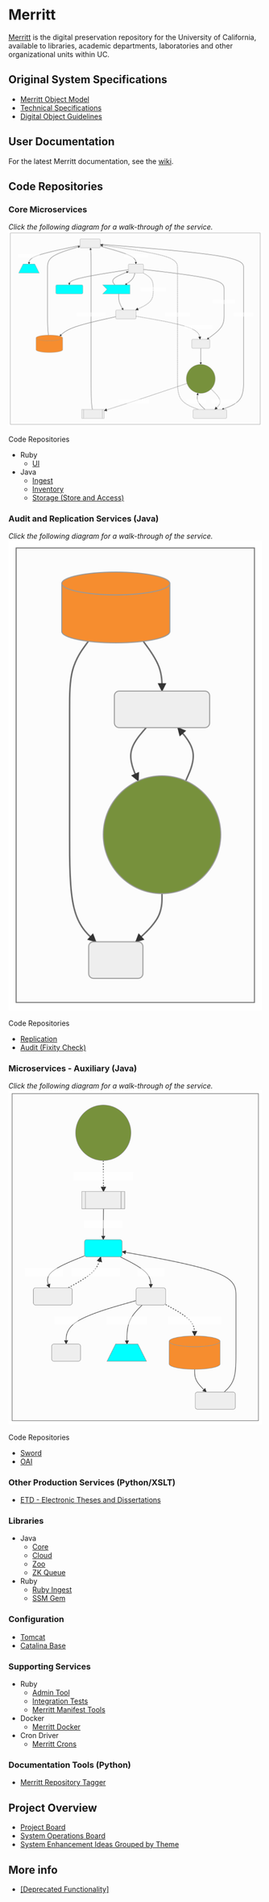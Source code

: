 # Merritt 

[Merritt](https://merritt.cdlib.org) is the digital preservation repository for the University of California, available to libraries, academic departments, laboratories and other organizational units within UC.

## Original System Specifications
- [Merritt Object Model](https://github.com/CDLUC3/mrt-doc/blob/main/doc/Merritt-object-modeling-latest.pdf)
- [Technical Specifications](https://github.com/CDLUC3/mrt-doc/wiki/Technical-Documentation)
- [Digital Object Guidelines](https://github.com/CDLUC3/mrt-doc/blob/main/doc/cdl_gdo_v2021.pdf)

## User Documentation
For the latest Merritt documentation, see the [wiki](https://github.com/cdluc3/mrt-doc/wiki).

## Code Repositories

### Core Microservices 

_Click the following diagram for a walk-through of the service._
[![](diagrams/overview-core.mmd.svg)](https://cdluc3.github.io/mrt-doc/diagrams/core_index)

Code Repositories
- Ruby
  - [UI](https://github.com/CDLUC3/mrt-dashboard)
- Java
  - [Ingest](https://github.com/CDLUC3/mrt-ingest)
  - [Inventory](https://github.com/CDLUC3/mrt-inventory)
  - [Storage (Store and Access)](https://github.com/CDLUC3/mrt-store)

### Audit and Replication Services (Java)

_Click the following diagram for a walk-through of the service._
[![](diagrams/overview-replic.mmd.svg)](https://cdluc3.github.io/mrt-doc/diagrams/auditreplic)

Code Repositories
- [Replication](https://github.com/CDLUC3/mrt-replic)
- [Audit (Fixity Check)](https://github.com/CDLUC3/mrt-audit)

### Microservices - Auxiliary (Java)

_Click the following diagram for a walk-through of the service._
[![](diagrams/overview-dryad.mmd.svg)](https://cdluc3.github.io/mrt-doc/diagrams/dryad)

Code Repositories
- [Sword](https://github.com/CDLUC3/mrt-sword)
- [OAI](https://github.com/CDLUC3/mrt-oai)

### Other Production Services (Python/XSLT)
- [ETD - Electronic Theses and Dissertations](https://github.com/CDLUC3/uc3-etds)

### Libraries
- Java
  - [Core](https://github.com/CDLUC3/mrt-core2)
  - [Cloud](https://github.com/CDLUC3/mrt-cloud)
  - [Zoo](https://github.com/CDLUC3/mrt-zoo)
  - [ZK Queue](https://github.com/CDLUC3/cdl-zk-queue)
- Ruby
  - [Ruby Ingest](https://github.com/CDLUC3/mrt-ingest-ruby)
  - [SSM Gem](https://github.com/CDLUC3/uc3-ssm)

### Configuration
- [Tomcat](https://github.com/CDLUC3/mrt-tomcat)
- [Catalina Base](https://github.com/CDLUC3/tomcat8_catalina_base)

### Supporting Services
- Ruby
  - [Admin Tool](https://github.com/CDLUC3/mrt-admin-lambda)
  - [Integration Tests](https://github.com/CDLUC3/mrt-integ-tests)
  - [Merritt Manifest Tools](https://github.com/CDLUC3/merritt-manifest)
- Docker
  - [Merritt Docker](https://github.com/CDLUC3/merritt-docker)
- Cron Driver
  - [Merritt Crons](https://github.com/CDLUC3/mrt-cron)

### Documentation Tools (Python)
-  [Merritt Repository Tagger](https://github.com/CDLUC3/mrt-repo-tagger)

## Project Overview
- [Project Board](https://github.com/CDLUC3/mrt-doc/projects/1)
- [System Operations Board](https://github.com/CDLUC3/mrt-doc/projects/4)
- [System Enhancement Ideas Grouped by Theme](https://github.com/CDLUC3/mrt-doc/milestones)

## More info
- [[Deprecated Functionality]](deprecated_functionality.md)

